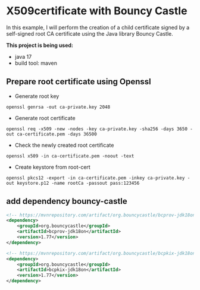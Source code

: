 # X509certificate with Bouncy Castle

In this example, I will perform the creation of a child certificate signed by a self-signed root CA certificate using the Java library Bouncy Castle.

**This project is being used:**
- java 17
- build tool: maven

## Prepare root certificate using Openssl
- Generate root key
```shell
openssl genrsa -out ca-private.key 2048
```

- Generate root certificate
```shell
openssl req -x509 -new -nodes -key ca-private.key -sha256 -days 3650 -out ca-certificate.pem -days 36500
```

- Check the newly created root certificate
```shell
openssl x509 -in ca-certificate.pem -noout -text
```

- Create keystore from root-cert
```shell
openssl pkcs12 -export -in ca-certificate.pem -inkey ca-private.key -out keystore.p12 -name rootCa -passout pass:123456
```

## add dependency bouncy-castle
```xml
<!-- https://mvnrepository.com/artifact/org.bouncycastle/bcprov-jdk18on -->
<dependency>
    <groupId>org.bouncycastle</groupId>
    <artifactId>bcprov-jdk18on</artifactId>
    <version>1.77</version>
</dependency>

<!-- https://mvnrepository.com/artifact/org.bouncycastle/bcpkix-jdk18on -->
<dependency>
    <groupId>org.bouncycastle</groupId>
    <artifactId>bcpkix-jdk18on</artifactId>
    <version>1.77</version>
</dependency>
```
